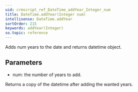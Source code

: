 ```yaml
---
uid: crmscript_ref_DateTime_addYear_Integer_num
title: DateTime.addYear(Integer num)
intellisense: DateTime.addYear
sortOrder: 215
keywords: addYear(Integer)
so.topic: reference
---
```


Adds num years to the date and returns datetime object.



## Parameters


 - num: the number of years to add.


Returns a copy of the datetime after adding the wanted years.


